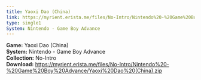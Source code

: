 ```yaml
---
title: Yaoxi Dao (China)
link: https://myrient.erista.me/files/No-Intro/Nintendo%20-%20Game%20Boy%20Advance/Yaoxi%20Dao%20(China).zip
type: single1
System: Nintendo - Game Boy Advance
---
```

<b>Game:</b> Yaoxi Dao (China)<br>
<b>System:</b> Nintendo - Game Boy Advance<br>
<b>Collection:</b> No-Intro<br>
<b>Download:</b> https://myrient.erista.me/files/No-Intro/Nintendo%20-%20Game%20Boy%20Advance/Yaoxi%20Dao%20(China).zip